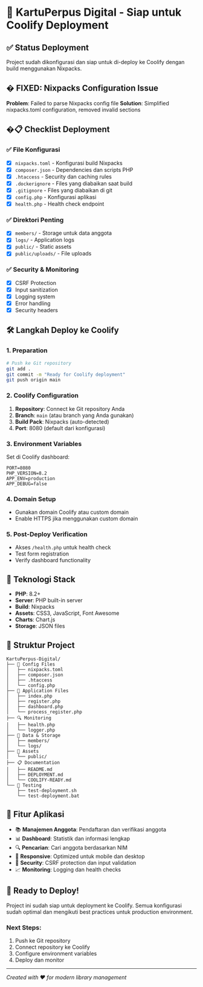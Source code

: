 # 🚀 KartuPerpus Digital - Siap untuk Coolify Deployment

## ✅ Status Deployment
Project sudah dikonfigurasi dan siap untuk di-deploy ke Coolify dengan build menggunakan Nixpacks.

## � **FIXED: Nixpacks Configuration Issue**
**Problem**: Failed to parse Nixpacks config file
**Solution**: Simplified nixpacks.toml configuration, removed invalid sections

## �📋 Checklist Deployment

### ✅ File Konfigurasi
- [x] `nixpacks.toml` - Konfigurasi build Nixpacks
- [x] `composer.json` - Dependencies dan scripts PHP
- [x] `.htaccess` - Security dan caching rules
- [x] `.dockerignore` - Files yang diabaikan saat build
- [x] `.gitignore` - Files yang diabaikan di git
- [x] `config.php` - Konfigurasi aplikasi
- [x] `health.php` - Health check endpoint

### ✅ Direktori Penting
- [x] `members/` - Storage untuk data anggota
- [x] `logs/` - Application logs
- [x] `public/` - Static assets
- [x] `public/uploads/` - File uploads

### ✅ Security & Monitoring
- [x] CSRF Protection
- [x] Input sanitization
- [x] Logging system
- [x] Error handling
- [x] Security headers

## 🛠️ Langkah Deploy ke Coolify

### 1. Preparation
```bash
# Push ke Git repository
git add .
git commit -m "Ready for Coolify deployment"
git push origin main
```

### 2. Coolify Configuration
1. **Repository**: Connect ke Git repository Anda
2. **Branch**: `main` (atau branch yang Anda gunakan)
3. **Build Pack**: Nixpacks (auto-detected)
4. **Port**: 8080 (default dari konfigurasi)

### 3. Environment Variables
Set di Coolify dashboard:
```
PORT=8080
PHP_VERSION=8.2
APP_ENV=production
APP_DEBUG=false
```

### 4. Domain Setup
- Gunakan domain Coolify atau custom domain
- Enable HTTPS jika menggunakan custom domain

### 5. Post-Deploy Verification
- Akses `/health.php` untuk health check
- Test form registration
- Verify dashboard functionality

## 🔧 Teknologi Stack
- **PHP**: 8.2+
- **Server**: PHP built-in server
- **Build**: Nixpacks
- **Assets**: CSS3, JavaScript, Font Awesome
- **Charts**: Chart.js
- **Storage**: JSON files

## 📁 Struktur Project
```
KartuPerpus-Digital/
├── 🔧 Config Files
│   ├── nixpacks.toml
│   ├── composer.json
│   ├── .htaccess
│   └── config.php
├── 🚀 Application Files
│   ├── index.php
│   ├── register.php
│   ├── dashboard.php
│   └── process_register.php
├── 🔍 Monitoring
│   ├── health.php
│   └── logger.php
├── 📂 Data & Storage
│   ├── members/
│   └── logs/
├── 🎨 Assets
│   └── public/
├── 📋 Documentation
│   ├── README.md
│   ├── DEPLOYMENT.md
│   └── COOLIFY-READY.md
└── 🧪 Testing
    ├── test-deployment.sh
    └── test-deployment.bat
```

## 🌟 Fitur Aplikasi
- 📚 **Manajemen Anggota**: Pendaftaran dan verifikasi anggota
- 📊 **Dashboard**: Statistik dan informasi lengkap
- 🔍 **Pencarian**: Cari anggota berdasarkan NIM
- 📱 **Responsive**: Optimized untuk mobile dan desktop
- 🔐 **Security**: CSRF protection dan input validation
- 📈 **Monitoring**: Logging dan health checks

## 🚀 Ready to Deploy!
Project ini sudah siap untuk deployment ke Coolify. Semua konfigurasi sudah optimal dan mengikuti best practices untuk production environment.

### Next Steps:
1. Push ke Git repository
2. Connect repository ke Coolify
3. Configure environment variables
4. Deploy dan monitor

---
*Created with ❤️ for modern library management*
